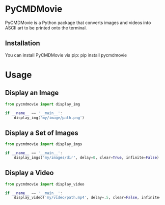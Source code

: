 # PyCMDMovie

PyCMDMovie is a Python package that converts images and videos into ASCII art to be printed onto the terminal.

## Installation

You can install PyCMDMovie via pip: pip install pycmdmovie

# Usage
## Display an Image
```python
from pycmdmovie import display_img

if __name__ == '__main__':
    display_img('my/image/path.png')
```
## Display a Set of Images
```python
from pycmdmovie import display_imgs

if __name__ == '__main__':
    display_imgs('my/images/dir', delay=0, clear=True, infinite=False)
```
## Display a Video
```python
from pycmdmovie import display_video

if __name__ == '__main__':
    display_video('my/video/path.mp4', delay=.5, clear=False, infinite=True)
```
